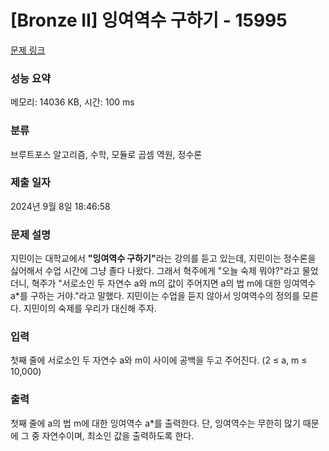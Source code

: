 # [Bronze II] 잉여역수 구하기 - 15995 

[문제 링크](https://www.acmicpc.net/problem/15995) 

### 성능 요약

메모리: 14036 KB, 시간: 100 ms

### 분류

브루트포스 알고리즘, 수학, 모듈로 곱셈 역원, 정수론

### 제출 일자

2024년 9월 8일 18:46:58

### 문제 설명

<p>지민이는 대학교에서 <strong>"잉여역수 구하기"</strong>라는 강의를 듣고 있는데, 지민이는 정수론을 싫어해서 수업 시간에 그냥 졸다 나왔다. 그래서 혁주에게 "오늘 숙제 뭐야?"라고 물었더니, 혁주가 "서로소인 두 자연수 a와 m의 값이 주어지면 a의 법 m에 대한 잉여역수 a*를 구하는 거야."라고 말했다. 지민이는 수업을 듣지 않아서 잉여역수의 정의를 모른다. 지민이의 숙제를 우리가 대신해 주자.</p>

### 입력 

 <p>첫째 줄에 서로소인 두 자연수 a와 m이 사이에 공백을 두고 주어진다. (2 ≤ a, m ≤ 10,000)</p>

### 출력 

 <p>첫째 줄에 a의 법 m에 대한 잉여역수 a*를 출력한다. 단, 잉여역수는 무한히 많기 때문에 그 중 자연수이며, 최소인 값을 출력하도록 한다.</p>


